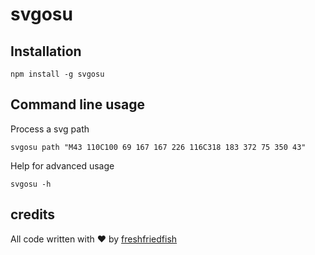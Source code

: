 # svgosu
## Installation
```
npm install -g svgosu
```
## Command line usage
Process a svg path
```
svgosu path "M43 110C100 69 167 167 226 116C318 183 372 75 350 43"
```
Help for advanced usage
```
svgosu -h
```
## credits
All code written with ❤️ by [freshfriedfish](https://freshfriedfish.github.io/)
